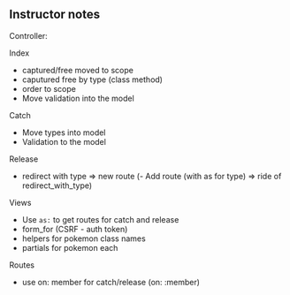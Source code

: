 ## Instructor notes



Controller:

Index

- captured/free moved to scope
- caputured free by type (class method)
- order to scope
- Move validation into the model

Catch
- Move types into model
- Validation to the model

Release
- redirect with type => new route (- Add route (with as for type) => ride of redirect_with_type)

Views
- Use `as:` to get routes for catch and release
- form_for (CSRF - auth token)
- helpers for pokemon class names
- partials for pokemon each

Routes
- use on: member for catch/release (on: :member)